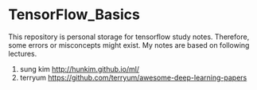 # TensorFlow_Basics

This repository is personal storage for tensorflow study notes.
Therefore, some errors or misconcepts might exist.
My notes are based on following lectures.

1. sung kim <ML lecture>
http://hunkim.github.io/ml/
2. terryum <ML articles>
https://github.com/terryum/awesome-deep-learning-papers
